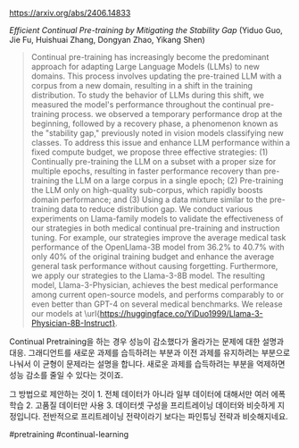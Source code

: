 https://arxiv.org/abs/2406.14833

*Efficient Continual Pre-training by Mitigating the Stability Gap* (Yiduo Guo, Jie Fu, Huishuai Zhang, Dongyan Zhao, Yikang Shen)

> Continual pre-training has increasingly become the predominant approach for adapting Large Language Models (LLMs) to new domains. This process involves updating the pre-trained LLM with a corpus from a new domain, resulting in a shift in the training distribution. To study the behavior of LLMs during this shift, we measured the model's performance throughout the continual pre-training process. we observed a temporary performance drop at the beginning, followed by a recovery phase, a phenomenon known as the "stability gap," previously noted in vision models classifying new classes. To address this issue and enhance LLM performance within a fixed compute budget, we propose three effective strategies: (1) Continually pre-training the LLM on a subset with a proper size for multiple epochs, resulting in faster performance recovery than pre-training the LLM on a large corpus in a single epoch; (2) Pre-training the LLM only on high-quality sub-corpus, which rapidly boosts domain performance; and (3) Using a data mixture similar to the pre-training data to reduce distribution gap. We conduct various experiments on Llama-family models to validate the effectiveness of our strategies in both medical continual pre-training and instruction tuning. For example, our strategies improve the average medical task performance of the OpenLlama-3B model from 36.2% to 40.7% with only 40% of the original training budget and enhance the average general task performance without causing forgetting. Furthermore, we apply our strategies to the Llama-3-8B model. The resulting model, Llama-3-Physician, achieves the best medical performance among current open-source models, and performs comparably to or even better than GPT-4 on several medical benchmarks. We release our models at \url{https://huggingface.co/YiDuo1999/Llama-3-Physician-8B-Instruct}.

Continual Pretraining을 하는 경우 성능이 감소했다가 올라가는 문제에 대한 설명과 대응. 그래디언트를 새로운 과제를 습득하려는 부분과 이전 과제를 유지하려는 부분으로 나눠서 이 균형이 문제라는 설명을 합니다. 새로운 과제를 습득하려는 부분을 억제하면 성능 감소를 줄일 수 있다는 것이죠.

그 방법으로 제안하는 것이 1. 전체 데이터가 아니라 일부 데이터에 대해서만 여러 에폭 학습 2. 고품질 데이터만 사용 3. 데이터셋 구성을 프리트레이닝 데이터와 비슷하게 지정입니다. 전반적으로 프리트레이닝 전략이라기 보다는 파인튜닝 전략과 비슷해지네요.

#pretraining #continual-learning 